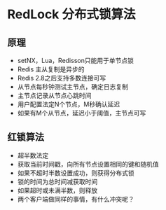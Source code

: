 # RedLock 分布式锁算法

## 原理
- setNX，Lua，Redisson只能用于单节点锁
- Redis 主从复制是异步的
- Redis 2.8之后支持多数连接可写
- 从节点每秒钟测试主节点，确定日志复制
- 主节点记录从节点心跳时间
- 用户配置法定N个节点，M秒确认延迟
- 如果有M个从节点，延迟小于阈值，主节点可写

## 红锁算法
- 超半数法定
- 获取当前时间戳，向所有节点设置相同的键和随机值
- 如果不超时半数设置成功，则获得分布式锁
- 锁的时间为总时间减获取时间
- 如果超时或未满半数，则释放
- 两个客户端做同样的事情，有什么冲突呢？
